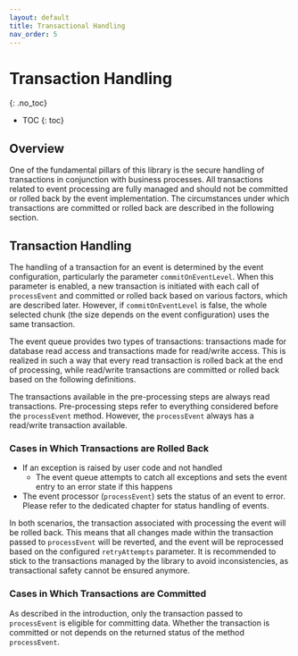 ```yaml
---
layout: default
title: Transactional Handling
nav_order: 5
---
```


<!-- prettier-ignore-start -->

# Transaction Handling

{: .no_toc}
<!-- prettier-ignore-end -->

<!-- prettier-ignore -->

- TOC
  {: toc}

## Overview

One of the fundamental pillars of this library is the secure handling of transactions in conjunction with business
processes. All transactions related to event processing are fully managed and should not be committed or rolled back by
the event implementation. The circumstances under which transactions are committed or rolled back are described in the
following section.

## Transaction Handling

The handling of a transaction for an event is determined by the event configuration, particularly the
parameter `commitOnEventLevel`. When this parameter is enabled, a new transaction is initiated with each call
of `processEvent` and committed or rolled back based on various factors, which are described later. However,
if `commitOnEventLevel` is false, the whole selected chunk (the size depends on the event configuration) uses the same
transaction.

The event queue provides two types of transactions: transactions made for database read access and transactions made for
read/write access. This is realized in such a way that every read transaction is rolled back at the end of processing,
while read/write transactions are committed or rolled back based on the following definitions.

The transactions available in the pre-processing steps are always read transactions. Pre-processing steps refer to
everything considered before the `processEvent` method. However, the `processEvent` always has a read/write transaction
available.

### Cases in Which Transactions are Rolled Back

- If an exception is raised by user code and not handled
    - The event queue attempts to catch all exceptions and sets the event entry to an error state if this happens
- The event processor (`processEvent`) sets the status of an event to error. Please refer to the dedicated chapter for
  status handling of events.

In both scenarios, the transaction associated with processing the event will be rolled back. This means that all changes
made within the transaction passed to `processEvent` will be reverted, and the event will be reprocessed based on the
configured `retryAttempts` parameter. It is recommended to stick to the transactions managed by the library to avoid
inconsistencies, as transactional safety cannot be ensured anymore.

### Cases in Which Transactions are Committed

As described in the introduction, only the transaction passed to `processEvent` is eligible for committing data. Whether
the transaction is committed or not depends on the returned status of the method `processEvent`.
